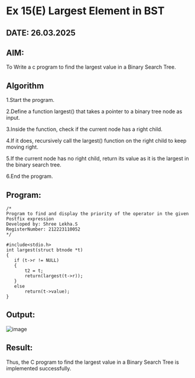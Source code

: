# Ex 15(E) Largest Element in BST
## DATE: 26.03.2025
## AIM:
To Write a c program to find the largest value in a Binary Search Tree.

## Algorithm

1.Start the program.

2.Define a function largest() that takes a pointer to a binary tree node as input.

3.Inside the function, check if the current node has a right child.

4.If it does, recursively call the largest() function on the right child to keep moving right.

5.If the current node has no right child, return its value as it is the largest in the binary search tree.

6.End the program.



## Program:
```
/*
Program to find and display the priority of the operator in the given Postfix expression
Developed by: Shree Lekha.S
RegisterNumber: 212223110052 
*/

#include<stdio.h>
int largest(struct btnode *t)
{
   if (t->r != NULL)
   {
       t2 = t;
       return(largest(t->r));
   }
   else   
       return(t->value);
}
```

## Output:
![image](https://github.com/user-attachments/assets/d58b7b30-4d57-45ed-8c6f-05377c22ad90)


## Result:
Thus, the C program to find the largest value in a Binary Search Tree is implemented successfully.

